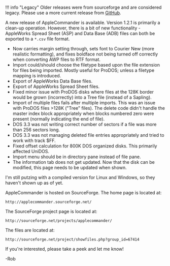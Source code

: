 !!! info "Legacy"
    Older releases were from sourceforge and are considered legacy. Please use a more current release from [GitHub](https://github.com/AppleCommander/AppleCommander).

A new release of AppleCommander is available. Version 1.2.1 is primarily a clean-up operation. However, there is a bit of new functionality - AppleWorks Spread Sheet (ASP) and Data Base (ADB) files can both be exported to a `*.csv` file format.

* Now carries margin setting through, sets font to Courier New (more realistic formatting), and fixes boldface not being turned off correctly when converting AWP files to RTF format.
* Import could/should choose the filetype based upon the file extension for files being imported. Mostly useful for ProDOS; unless a filetype mapping is introduced.
* Export of AppleWorks Data Base files.
* Export of AppleWorks Spread Sheet files.
* Fixed minor issue with ProDOS disks where files at the 128K border would be grown (incorrectly) into a Tree file (instead of a Sapling).
* Import of multiple files fails after multiple imports. This was an issue with ProDOS files >128K ("Tree" files). The delete code didn't handle the master index block appropriately when blocks numbered zero were present (normally indicating the end of file).
* DOS 3.3 was not writing correct number of sectors if a file was more than 256 sectors long.
* DOS 3.3 was not managing deleted file entries appropriately and tried to work with track $FF.
* Fixed offset calculation for 800K DOS organized disks. This primarily affected UniDOS.
* Import menu should be in directory pane instead of file pane.
* The information tab does not get updated. Now that the disk can be modified, this page needs to be updated when shown.

I'm still putzing with a compiled version for Linux and Windows, so they haven't shown up as of yet.

AppleCommander is hosted on SourceForge. The home page is located at:

    http://applecommander.sourceforge.net/

The SourceForge project page is located at:

    http://sourceforge.net/projects/applecommander/

The files are located at:

    http://sourceforge.net/project/showfiles.php?group_id=67414

If you're interested, please take a peek and let me know!

-Rob
